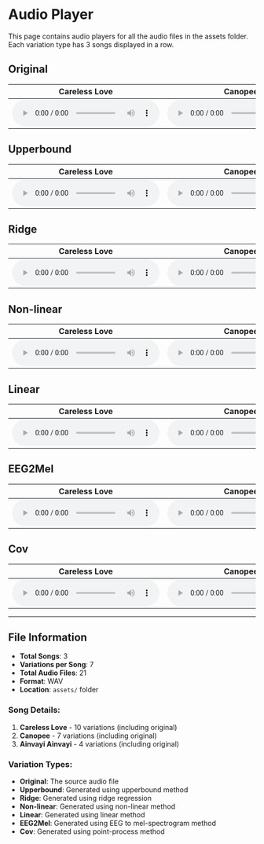 # Audio Player

This page contains audio players for all the audio files in the assets folder. Each variation type has 3 songs displayed in a row.

## Original

| Careless Love | Canopee | Ainvayi Ainvayi |
|---------------|---------|-----------------|
| <audio controls><source src="assets/careless_love-10_orig.wav" type="audio/wav">Your browser does not support the audio element.</audio> | <audio controls><source src="assets/canopee-7_orig.wav" type="audio/wav">Your browser does not support the audio element.</audio> | <audio controls><source src="assets/ainvayi_ainvayi-4_orig.wav" type="audio/wav">Your browser does not support the audio element.</audio> |

## Upperbound

| Careless Love | Canopee | Ainvayi Ainvayi |
|---------------|---------|-----------------|
| <audio controls><source src="assets/careless_love-10_gen_upperbound.wav" type="audio/wav">Your browser does not support the audio element.</audio> | <audio controls><source src="assets/canopee-7_gen_upperbound.wav" type="audio/wav">Your browser does not support the audio element.</audio> | <audio controls><source src="assets/ainvayi_ainvayi-4_gen_upperbound.wav" type="audio/wav">Your browser does not support the audio element.</audio> |

## Ridge

| Careless Love | Canopee | Ainvayi Ainvayi |
|---------------|---------|-----------------|
| <audio controls><source src="assets/careless_love-10_gen_ridge.wav" type="audio/wav">Your browser does not support the audio element.</audio> | <audio controls><source src="assets/canopee-7_gen_ridge.wav" type="audio/wav">Your browser does not support the audio element.</audio> | <audio controls><source src="assets/ainvayi_ainvayi-4_gen_ridge.wav" type="audio/wav">Your browser does not support the audio element.</audio> |

## Non-linear

| Careless Love | Canopee | Ainvayi Ainvayi |
|---------------|---------|-----------------|
| <audio controls><source src="assets/careless_love-10_gen_nonlin.wav" type="audio/wav">Your browser does not support the audio element.</audio> | <audio controls><source src="assets/canopee-7_gen_nonlin.wav" type="audio/wav">Your browser does not support the audio element.</audio> | <audio controls><source src="assets/ainvayi_ainvayi-4_gen_nonlin.wav" type="audio/wav">Your browser does not support the audio element.</audio> |

## Linear

| Careless Love | Canopee | Ainvayi Ainvayi |
|---------------|---------|-----------------|
| <audio controls><source src="assets/careless_love-10_gen_lin.wav" type="audio/wav">Your browser does not support the audio element.</audio> | <audio controls><source src="assets/canopee-7_gen_lin.wav" type="audio/wav">Your browser does not support the audio element.</audio> | <audio controls><source src="assets/ainvayi_ainvayi-4_gen_lin.wav" type="audio/wav">Your browser does not support the audio element.</audio> |

## EEG2Mel

| Careless Love | Canopee | Ainvayi Ainvayi |
|---------------|---------|-----------------|
| <audio controls><source src="assets/careless_love-10_gen_eeg2mel.wav" type="audio/wav">Your browser does not support the audio element.</audio> | <audio controls><source src="assets/canopee-7_gen_eeg2mel.wav" type="audio/wav">Your browser does not support the audio element.</audio> | <audio controls><source src="assets/ainvayi_ainvayi-4_gen_eeg2mel.wav" type="audio/wav">Your browser does not support the audio element.</audio> |

## Cov

| Careless Love | Canopee | Ainvayi Ainvayi |
|---------------|---------|-----------------|
| <audio controls><source src="assets/careless_love-10_gen_cov.wav" type="audio/wav">Your browser does not support the audio element.</audio> | <audio controls><source src="assets/canopee-7_gen_cov.wav" type="audio/wav">Your browser does not support the audio element.</audio> | <audio controls><source src="assets/ainvayi_ainvayi-4_gen_cov.wav" type="audio/wav">Your browser does not support the audio element.</audio> |

---

## File Information

- **Total Songs**: 3
- **Variations per Song**: 7
- **Total Audio Files**: 21
- **Format**: WAV
- **Location**: `assets/` folder

### Song Details:
1. **Careless Love** - 10 variations (including original)
2. **Canopee** - 7 variations (including original)  
3. **Ainvayi Ainvayi** - 4 variations (including original)

### Variation Types:
- **Original**: The source audio file
- **Upperbound**: Generated using upperbound method
- **Ridge**: Generated using ridge regression
- **Non-linear**: Generated using non-linear method
- **Linear**: Generated using linear method
- **EEG2Mel**: Generated using EEG to mel-spectrogram method
- **Cov**: Generated using point-process method